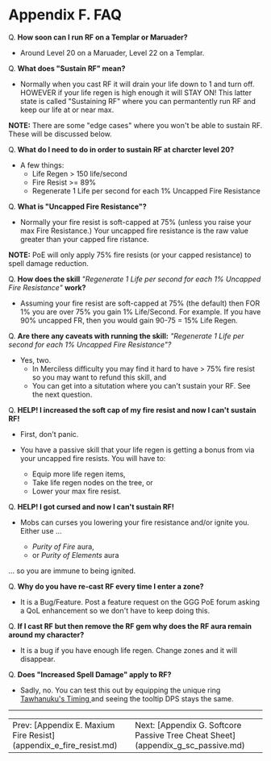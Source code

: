 # Appendix F. FAQ

Q. **How soon can I run RF on a Templar or Maruader?**
* Around Level 20 on a Maruader, Level 22 on a Templar.

Q. **What does "Sustain RF" mean?**
  * Normally when you cast RF it will drain your life down to 1 and turn off. HOWEVER if your life regen is high enough it will STAY ON! This latter state is called "Sustaining RF" where you can permantently run RF and keep our life at or near max.

**NOTE:** There are some "edge cases" where you won't be able to sustain RF.  These will be discussed below.

Q. **What do I need to do in order to sustain RF at charcter level 20?**
  * A few things:
    * Life Regen > 150 life/second
    * Fire Resist >= 89%
    * Regenerate 1 Life per second for each 1% Uncapped Fire Resistance

Q. **What is "Uncapped Fire Resistance"?**
  * Normally your fire resist is soft-capped at 75% (unless you raise your max Fire Resistance.)  Your uncapped fire resistance is the raw value greater than your capped fire ristance.

**NOTE:** PoE will only apply 75% fire resists (or your capped resistance) to spell damage reduction.

Q. **How does the skill** _"Regenerate 1 Life per second for each 1% Uncapped Fire Resistance"_ **work?**
  * Assuming your fire resist are soft-capped at 75% (the default) then FOR 1% you are over 75% you gain 1% Life/Second.  For example.  If you have 90% uncapped FR, then you would gain 90-75 = 15% Life Regen.

Q. **Are there any caveats with running the skill:** _"Regenerate 1 Life per second for each 1% Uncapped Fire Resistance"?_
  * Yes, two.
    * In Merciless difficulty you may find it hard to have > 75% fire resist so you may want to refund this skill, and
    * You can get into a situtation where you can't sustain your RF. See the next question.

Q. **HELP! I increased the soft cap of my fire resist and now I can't sustain RF!**
  * First, don't panic.
  * You have a passive skill that your life regen is getting a bonus from via your uncapped fire resists.  You will have to:

    * Equip more life regen items,
	* Take life regen nodes on the tree, or 
	* Lower your max fire resist.

Q. **HELP! I got cursed and now I can't sustain RF!**
  * Mobs can curses you lowering your fire resistance and/or ignite you.  Either use ...

    * _Purity of Fire_ aura,
    * or _Purity of Elements_ aura

... so you are immune to being ignited.

Q. **Why do you have re-cast RF every time I enter a zone?**
  * It is a Bug/Feature.  Post a feature request on the GGG PoE forum asking a QoL enhancement so we don't have to keep doing this.

Q. **If I cast RF but then remove the RF gem why does the RF aura remain around my character?**
  * It is a bug if you have enough life regen. Change zones and it will disappear.

Q. **Does "Increased Spell Damage" apply to RF?**
  * Sadly, no.  You can test this out by equipping the unique ring [Tawhanuku's Timing
](https://www.poewiki.net/wiki/Tawhanuku%27s_Timing) and seeing the tooltip DPS stays the same.

---

<table>
<tr>
<td>Prev: [Appendix E. Maxium Fire Resist](appendix_e_fire_resist.md)</td>
<td>Next: [Appendix G. Softcore Passive Tree Cheat Sheet](appendix_g_sc_passive.md)</td>
</tr>
</table>
